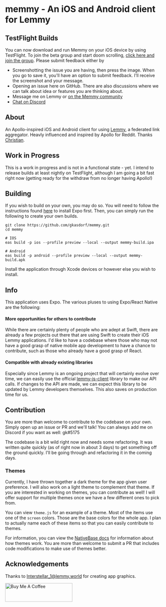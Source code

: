 # memmy - An iOS and Android client for Lemmy
## TestFlight Builds
You can now download and run Memmy on your iOS device by using TestFlight. To join the beta group and start doom scrolling, [click here and join the group](https://testflight.apple.com/join/6jaRU6rD). Please submit feedback either by
- Screenshotting the issue you are having, then press the image. When you go to save it, you'll have an option to submit feedback. I'll receive the screenshot and your message.
- Opening an issue here on GitHub. There are also discussions where we can talk about idea or features you are thinking about.
- Message me on Lemmy or [on the Memmy community](https://lemmy.ml/c/memmy)
- [Chat on Discord](https://discord.gg/dSHDF9SJB)

## About

An Apollo-inspired iOS and Android client for using [Lemmy](https://github.com/LemmyNet/lemmy), a federated link aggregator. Heavly influenced and inspired by Apollo for Reddit. Thanks [Christian](https://github.com/christianselig).

## Work in Progress
This is a work in progress and is not in a functional state - yet. I intend to release builds at least nightly on TestFlight, although I am going a bit fast right now (getting ready for the withdraw from no longer having Apollo!)

## Building
If you wish to build on your own, you may do so. You will need to follow the instructions found
[here](https://docs.expo.dev/get-started/installation/) to install Expo first. Then, you can simply run the following
to create your own builds.

```shell
git clone https://github.com/gkasdorf/memmy.git
cd memmy

# IOS
eas build -p ios --profile preview --local --output memmy-build.ipa

# Android
eas build -p android --profile preview --local --output memmy-build.apk
```

Install the application through Xcode devices or however else you wish to install.

## Info
This application uses Expo. The various pluses to using Expo/React Native are the following:

#### More opportunities for others to contribute
While there are certainly plenty of people who are adept at Swift,
there are already a few projects out there that are using Swift to create their iOS Lemmy applications. I'd like to
have a codebase where those who may not have a good grasp of native mobile app development to have a chance to contribute,
such as those who already have a good grasp of React.

#### Compatible with already existing libraries
Especially since Lemmy is an ongoing project that will certainly evolve over time, we can easily use the official
[lemmy-js-client](https://github.com/LemmyNet/lemmy-js-client) library to make our API calls. If changes to the API are
made, we can expect this library to be updated by Lemmy developers themselves. This also saves on production time for us.

## Contribution
You are more than welcome to contribute to the codebase on your own. Simply open up an issue or PR and we'll talk! You
can always add me on Discord if you want as well: gk#5175

The codebase is a bit wild right now and needs some refactoring. It was written quite quickly (as of right now in about
3 days) to get something off the ground quickly. I'll be going through and refactoring it in the coming days.

### Themes
Currently, I have thrown together a dark theme for the app given user preference. I will also work on a light theme to
complement that theme. If you are interested in working on themes, you can contribute as well! I will offer support for
multiple themes once we have a few different ones to pick from.

You can view `theme.js` for an example of a theme. Most of the items use one of the `screen` colors. Those are the base
colors for the whole app. I plan to actually name each of these items so that you can easily contribute to themes.

For information, you can view the [NativeBase docs](https://docs.nativebase.io/getting-started) for information about
how themes work. You are more than welcome to submit a PR that includes code modifications to make use of themes better.

## Acknowledgements
Thanks to [Interstellar_1@lemmy.world](https://lemmy.world/u/Interstellar_1) for creating app graphics.

<a href="https://www.buymeacoffee.com/gavink" target="_blank"><img src="https://cdn.buymeacoffee.com/buttons/v2/default-blue.png" alt="Buy Me A Coffee" style="height: 60px !important;width: 217px !important;" ></a>
